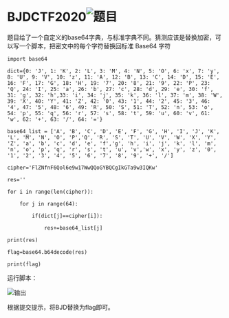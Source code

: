 # BJDCTF2020![题目](https://cdn.jsdelivr.net/gh/CTF-USTB/Panic404-wp-images/images/20251009233339999.png)

题目给了一个自定义的base64字典，与标准字典不同。猜测应该是替换加密，可以写一个脚本，把密文中的每个字符替换回标准 Base64 字符

```
import base64

dict={0: 'J', 1: 'K', 2: 'L', 3: 'M', 4: 'N', 5: 'O', 6: 'x', 7: 'y', 8: 'U', 9: 'V', 10: 'z', 11: 'A', 12: 'B', 13: 'C', 14: 'D', 15: 'E', 16: 'F', 17: 'G', 18: 'H', 19: '7', 20: '8', 21: '9', 22: 'P', 23: 'Q', 24: 'I', 25: 'a', 26: 'b', 27: 'c', 28: 'd', 29: 'e', 30: 'f', 31: 'g', 32: 'h',33: 'i', 34: 'j', 35: 'k', 36: 'l', 37: 'm', 38: 'W', 39: 'X', 40: 'Y', 41: 'Z', 42: '0', 43: '1', 44: '2', 45: '3', 46: '4', 47: '5', 48: '6', 49: 'R', 50: 'S', 51: 'T', 52: 'n', 53: 'o', 54: 'p', 55: 'q', 56: 'r', 57: 's', 58: 't', 59: 'u', 60: 'v', 61: 'w', 62: '+', 63: '/', 64: '='}

base64_list = ['A', 'B', 'C', 'D', 'E', 'F', 'G', 'H', 'I', 'J', 'K', 'L', 'M', 'N', 'O', 'P','Q', 'R', 'S', 'T', 'U', 'V', 'W', 'X', 'Y', 'Z', 'a', 'b', 'c', 'd', 'e', 'f','g', 'h', 'i', 'j', 'k', 'l', 'm', 'n', 'o', 'p', 'q', 'r', 's', 't', 'u', 'v','w', 'x', 'y', 'z', '0', '1', '2', '3', '4', '5', '6', '7', '8', '9', '+', '/']

cipher='FlZNfnF6Qol6e9w17WwQQoGYBQCgIkGTa9w3IQKw'

res=''

for i in range(len(cipher)):

    for j in range(64):

        if(dict[j]==cipher[i]):

            res+=base64_list[j]

print(res)

flag=base64.b64decode(res)

print(flag)
```

运行脚本：

![输出](https://cdn.jsdelivr.net/gh/CTF-USTB/Panic404-wp-images/images/20251009233340001.png)

根据提交提示，将BJD替换为flag即可。

